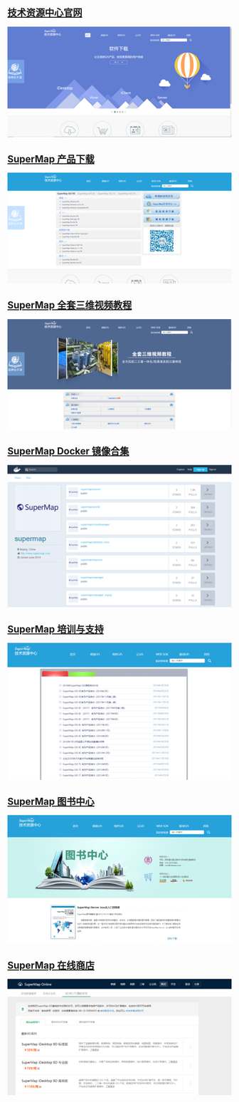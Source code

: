 <!--
 * @Author: 杨光辉(GerhardYang)
 * @Date: 2021-04-23 18:29:47
 * @LastEditors: 杨光辉(GerhardYang)
 * @LastEditTime: 2021-04-24 21:58:39
 * @Description: file content
 * @Copyright: 超图软件华中平台客户中心 (SuperMap Software Co., Ltd. -Central China Platform)
-->
## [技术资源中心官网](http://support.supermap.com.cn/)

![img](./ziyuanzhongxin.assets/jszyzx.png)

## [SuperMap 产品下载](http://support.supermap.com.cn/DownloadCenter/ProductPlatform.aspx)

![img](./ziyuanzhongxin.assets/cpxz.png)

## [SuperMap 全套三维视频教程](http://support.supermap.com.cn/ResourceCenter/Training3D.aspx)

![img](./ziyuanzhongxin.assets/3djc.png)

## [SuperMap Docker 镜像合集](https://hub.docker.com/u/supermap/)

![img](./ziyuanzhongxin.assets/docker.png)

## [SuperMap 培训与支持](http://support.supermap.com.cn/ResourceCenter/TrainingCenter.aspx)

![img](./ziyuanzhongxin.assets/peixun.png)

## [SuperMap 图书中心](http://support.supermap.com.cn/product/bookcenter.aspx)

![img](./ziyuanzhongxin.assets/tszx.png)

## [SuperMap 在线商店](https://www.supermapol.com/web/pricing/timelicense)

![img](./ziyuanzhongxin.assets/zxsd.png)



